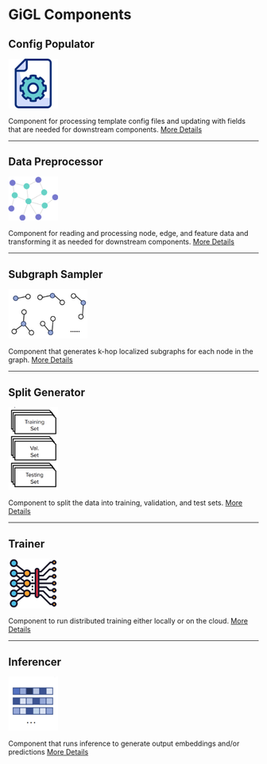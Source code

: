 # GiGL Components

## Config Populator

<img src="../../assets/images/config_populator_icon.png" height="100px">

Component for processing template config files and updating with fields that are needed for downstream components.
[More Details](../components/config_populator)

---

## Data Preprocessor

<img src="../../assets/images/data_preprocessor_icon.png" width="100px">

Component for reading and processing node, edge, and feature data and transforming it as needed for downstream components.
[More Details](../components/data_preprocessor)

---

## Subgraph Sampler

<img src="../../assets/images/subgraph_sampler_icon.png" height="100px">

Component that generates k-hop localized subgraphs for each node in the graph.
[More Details](../components/subgraph_sampler)

---
## Split Generator

<img src="../../assets/images/split_generator_icon.png" width="100px">


Component to split the data into training, validation, and test sets.
[More Details](../components/split_generator)

---

## Trainer

<img src="../../assets/images/trainer_icon.png" width="100px">


Component to run distributed training either locally or on the cloud.
[More Details](../components/trainer)

---

## Inferencer

<img src="../../assets/images/inferencer_icon.png" width="100px">


Component that runs inference to generate output embeddings and/or predictions
[More Details](../components/inferencer)
